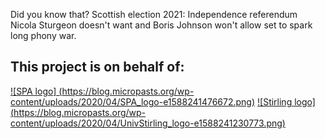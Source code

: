 Did you know that? Scottish election 2021: Independence referendum Nicola Sturgeon doesn't want and Boris Johnson won't allow set to spark long phony war.

## This project is on behalf of:

[![SPA logo] (https://blog.micropasts.org/wp-content/uploads/2020/04/SPA_logo-e1588241476672.png)](http://www.scottishpoliticalarchive.org.uk/)
[![Stirling logo] (https://blog.micropasts.org/wp-content/uploads/2020/04/UnivStirling_logo-e1588241230773.png)](https://www.stir.ac.uk/)
